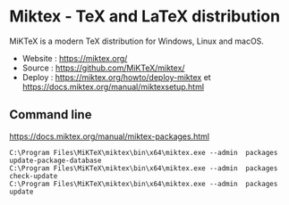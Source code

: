 # Miktex - TeX and LaTeX distribution

MiKTeX is a modern TeX distribution for Windows, Linux and macOS.

* Website : https://miktex.org/
* Source : https://github.com/MiKTeX/miktex/
* Deploy : https://miktex.org/howto/deploy-miktex et https://docs.miktex.org/manual/miktexsetup.html


## Command line

https://docs.miktex.org/manual/miktex-packages.html

```
C:\Program Files\MiKTeX\miktex\bin\x64\miktex.exe --admin  packages update-package-database
C:\Program Files\MiKTeX\miktex\bin\x64\miktex.exe --admin  packages check-update
C:\Program Files\MiKTeX\miktex\bin\x64\miktex.exe --admin  packages update
```
